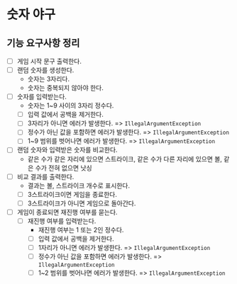 # 숫자 야구

## 기능 요구사항 정리

- [ ] 게임 시작 문구 출력한다.
- [ ] 랜덤 숫자를 생성한다.
    - 숫자는 3자리다.
    - 숫자는 중복되지 않아야 한다.
- [ ] 숫자를 입력받는다.
    - 숫자는 1~9 사이의 3자리 정수다.
    - [ ] 입력 값에서 공백을 제거한다.
    - [ ] 3자리가 아니면 에러가 발생한다. => `IllegalArgumentException`
    - [ ] 정수가 아닌 값을 포함하면 에러가 발생한다. => `IllegalArgumentException`
    - [ ] 1~9 범위를 벗어나면 에러가 발생한다. => `IllegalArgumentException`
- [ ] 랜덤 숫자와 입력받은 숫자를 비교한다.
    - 같은 수가 같은 자리에 있으면 스트라이크, 같은 수가 다른 자리에 있으면 볼, 같은 수가 전혀 없으면 낫싱
- [ ] 비교 결과를 출력한다.
    - 결과는 볼, 스트라이크 개수로 표시한다.
    - [ ] 3스트라이크이면 게임을 종료한다.
    - [ ] 3스트라이크가 아니면 게임으로 돌아간다.
- [ ] 게임이 종료되면 재진행 여부를 묻는다.
    - [ ] 재진행 여부를 입력받는다.
        - 재진행 여부는 1 또는 2인 정수다.
        - [ ] 입력 값에서 공백을 제거한다.
        - [ ] 1자리가 아니면 에러가 발생한다. => `IllegalArgumentException`
        - [ ] 정수가 아닌 값을 포함하면 에러가 발생한다. => `IllegalArgumentException`
        - [ ] 1~2 범위를 벗어나면 에러가 발생한다. => `IllegalArgumentException`